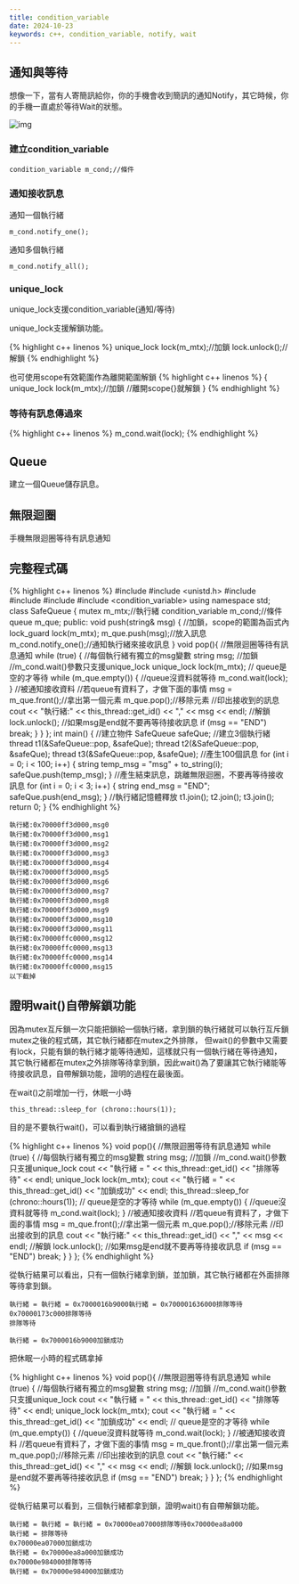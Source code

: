 ```yaml
---
title: condition_variable
date: 2024-10-23
keywords: c++, condition_variable, notify, wait
---
```


## 通知與等待

想像一下，當有人寄簡訊給你，你的手機會收到簡訊的通知Notify，其它時候，你的手機一直處於等待Wait的狀態。

![img]({{site.imgurl}}/dataStruct/msg.jpg) 

### 建立condition_variable

```
condition_variable m_cond;//條件
```

### 通知接收訊息

通知一個執行緒
```
m_cond.notify_one();
```

通知多個執行緒
```
m_cond.notify_all();
```

### unique_lock

unique_lock支援condition_variable(通知/等待)

unique_lock支援解鎖功能。

{% highlight c++ linenos %}
unique_lock<mutex> lock(m_mtx);//加鎖
lock.unlock();//解鎖
{% endhighlight %}

也可使用scope有效範圍作為離開範圍解鎖
{% highlight c++ linenos %}
 {
  unique_lock<mutex> lock(m_mtx);//加鎖
  //離開scope{}就解鎖
 }
{% endhighlight %}

### 等待有訊息傳過來

{% highlight c++ linenos %}
m_cond.wait(lock);
{% endhighlight %}

## Queue

建立一個Queue儲存訊息。

## 無限迴圈

手機無限迴圈等待有訊息通知


## 完整程式碼
{% highlight c++ linenos %}
#include <iostream>
#include <unistd.h>
#include <thread>
#include <mutex>
#include <queue>
#include <condition_variable>
using namespace std;
class SafeQueue {
  mutex m_mtx;//執行緒
  condition_variable m_cond;//條件
  queue<string> m_que;
public:
  void push(string& msg) {
  //加鎖，scope的範圍為函式內
  lock_guard<mutex> lock(m_mtx);
  m_que.push(msg);//放入訊息
  m_cond.notify_one();//通知執行緒來接收訊息
  }
  void pop(){
  //無限迴圈等待有訊息通知
  while (true) {
    //每個執行緒有獨立的msg變數
    string msg;
    //加鎖
    //m_cond.wait()參數只支援unique_lock
    unique_lock<mutex> lock(m_mtx);
    // queue是空的才等待
    while (m_que.empty()) {
      //queue沒資料就等待
      m_cond.wait(lock);
    }
    //被通知接收資料
    //若queue有資料了，才做下面的事情
    msg = m_que.front();//拿出第一個元素
    m_que.pop();//移除元素
    //印出接收到的訊息
    cout << "執行緒:" << this_thread::get_id() << "," << msg << endl;
    //解鎖
    lock.unlock();
    //如果msg是end就不要再等待接收訊息
    if (msg == "END") break;
  }
  }
};
int main() {
  //建立物件
  SafeQueue safeQue;
  //建立3個執行緒
  thread t1(&SafeQueue::pop, &safeQue);
  thread t2(&SafeQueue::pop, &safeQue);
  thread t3(&SafeQueue::pop, &safeQue);
  //產生100個訊息
  for (int i = 0; i < 100; i++) {
    string temp_msg = "msg" + to_string(i);
    safeQue.push(temp_msg);
  }
  //產生結束訊息，跳離無限迴圈，不要再等待接收訊息
  for (int i = 0; i < 3; i++) {
    string end_msg = "END";
    safeQue.push(end_msg);
  }
  //執行緒記憶體釋放
  t1.join();
  t2.join();
  t3.join();
  return 0;
}
{% endhighlight %}

```
執行緒:0x70000ff3d000,msg0
執行緒:0x70000ff3d000,msg1
執行緒:0x70000ff3d000,msg2
執行緒:0x70000ff3d000,msg3
執行緒:0x70000ff3d000,msg4
執行緒:0x70000ff3d000,msg5
執行緒:0x70000ff3d000,msg6
執行緒:0x70000ff3d000,msg7
執行緒:0x70000ff3d000,msg8
執行緒:0x70000ff3d000,msg9
執行緒:0x70000ff3d000,msg10
執行緒:0x70000ff3d000,msg11
執行緒:0x70000ffc0000,msg12
執行緒:0x70000ffc0000,msg13
執行緒:0x70000ffc0000,msg14
執行緒:0x70000ffc0000,msg15
以下截掉
```

## 證明wait()自帶解鎖功能

因為mutex互斥鎖一次只能把鎖給一個執行緒，拿到鎖的執行緒就可以執行互斥鎖mutex之後的程式碼，其它執行緒都在mutex之外排隊，
但wait()的參數中又需要有lock，只能有鎖的執行緒才能等待通知，這樣就只有一個執行緒在等待通知，
其它執行緒都在mutex之外排隊等待拿到鎖，因此wait()為了要讓其它執行緒能等待接收訊息，自帶解鎖功能，證明的過程在最後面。

在wait()之前增加一行，休眠一小時
```
this_thread::sleep_for (chrono::hours(1));
```
目的是不要執行wait()，可以看到執行緒搶鎖的過程

{% highlight c++ linenos %}
void pop(){
  //無限迴圈等待有訊息通知
  while (true) {
    //每個執行緒有獨立的msg變數
    string msg;
    //加鎖
    //m_cond.wait()參數只支援unique_lock
    cout << "執行緒 = " << this_thread::get_id() << "排隊等待" << endl;
    unique_lock<mutex> lock(m_mtx);
    cout << "執行緒 = " << this_thread::get_id() << "加鎖成功" << endl;
    this_thread::sleep_for (chrono::hours(1));
    // queue是空的才等待
    while (m_que.empty()) {
      //queue沒資料就等待
      m_cond.wait(lock);
    }
    //被通知接收資料
    //若queue有資料了，才做下面的事情
    msg = m_que.front();//拿出第一個元素
    m_que.pop();//移除元素
    //印出接收到的訊息
    cout << "執行緒:" << this_thread::get_id() << "," << msg << endl;
    //解鎖
    lock.unlock();
    //如果msg是end就不要再等待接收訊息
    if (msg == "END") break;
  }
  }
};
{% endhighlight %}

從執行結果可以看出，只有一個執行緒拿到鎖，並加鎖，其它執行緒都在外面排隊等待拿到鎖。

```
執行緒 = 執行緒 = 0x7000016b9000執行緒 = 0x700001636000排隊等待0x70000173c000排隊等待
排隊等待

執行緒 = 0x7000016b9000加鎖成功
```

把休眠一小時的程式碼拿掉

{% highlight c++ linenos %}
void pop(){
  //無限迴圈等待有訊息通知
  while (true) {
    //每個執行緒有獨立的msg變數
    string msg;
    //加鎖
    //m_cond.wait()參數只支援unique_lock
    cout << "執行緒 = " << this_thread::get_id() << "排隊等待" << endl;
    unique_lock<mutex> lock(m_mtx);
    cout << "執行緒 = " << this_thread::get_id() << "加鎖成功" << endl;
    // queue是空的才等待
    while (m_que.empty()) {
      //queue沒資料就等待
      m_cond.wait(lock);
    }
    //被通知接收資料
    //若queue有資料了，才做下面的事情
    msg = m_que.front();//拿出第一個元素
    m_que.pop();//移除元素
    //印出接收到的訊息
    cout << "執行緒:" << this_thread::get_id() << "," << msg << endl;
    //解鎖
    lock.unlock();
    //如果msg是end就不要再等待接收訊息
    if (msg == "END") break;
  }
  }
};
{% endhighlight %}

從執行結果可以看到，三個執行緒都拿到鎖，證明wait()有自帶解鎖功能。

```
執行緒 = 執行緒 = 執行緒 = 0x70000ea07000排隊等待0x70000ea8a000
執行緒 = 排隊等待
0x70000ea07000加鎖成功
執行緒 = 0x70000ea8a000加鎖成功
0x70000e984000排隊等待
執行緒 = 0x70000e984000加鎖成功
```

